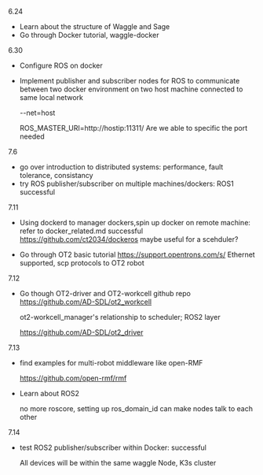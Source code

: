 6.24

- Learn about the structure of Waggle and Sage
- Go through Docker tutorial, waggle-docker

6.30
- Configure ROS on docker

- Implement publisher and subscriber nodes for ROS to communicate between two docker environment on two host machine connected to same local network 

  --net=host

  ROS_MASTER_URI=http://hostip:11311/  Are we able to specific the port needed

7.6

- go over introduction to distributed systems: performance, fault tolerance, consistancy
- try ROS publisher/subscriber on multiple machines/dockers: ROS1 successful

7.11

- Using dockerd to manager dockers,spin up docker on remote machine: refer to docker_related.md successful
https://github.com/ct2034/dockeros maybe useful for a scehduler?

- Go through OT2 basic tutorial
https://support.opentrons.com/s/ Ethernet supported, scp protocols to OT2 robot

7.12

- Go though OT2-driver and OT2-workcell github repo
  https://github.com/AD-SDL/ot2_workcell 

  ot2-workcell_manager's relationship to scheduler; ROS2 layer

  https://github.com/AD-SDL/ot2_driver 

7.13 

- find examples for multi-robot middleware like open-RMF

  https://github.com/open-rmf/rmf

- Learn about ROS2 

  no more roscore, setting up ros_domain_id can make nodes talk to each other

7.14

- test ROS2 publisher/subscriber within Docker: successful

  All devices will be within the same waggle Node, K3s cluster
